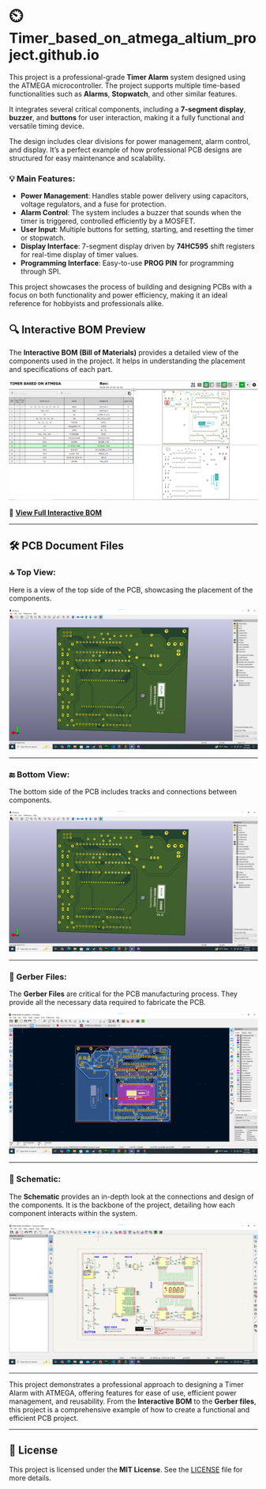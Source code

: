 # ⏲️ Timer_based_on_atmega_altium_project.github.io

This project is a professional-grade **Timer Alarm** system designed using the ATMEGA microcontroller. The project supports multiple time-based functionalities such as **Alarms**, **Stopwatch**, and other similar features. 

It integrates several critical components, including a **7-segment display**, **buzzer**, and **buttons** for user interaction, making it a fully functional and versatile timing device.

The design includes clear divisions for power management, alarm control, and display. It’s a perfect example of how professional PCB designs are structured for easy maintenance and scalability.

### 💡 **Main Features:**
- **Power Management**: Handles stable power delivery using capacitors, voltage regulators, and a fuse for protection.
- **Alarm Control**: The system includes a buzzer that sounds when the timer is triggered, controlled efficiently by a MOSFET.
- **User Input**: Multiple buttons for setting, starting, and resetting the timer or stopwatch.
- **Display Interface**: 7-segment display driven by **74HC595** shift registers for real-time display of timer values.
- **Programming Interface**: Easy-to-use **PROG PIN** for programming through SPI.

This project showcases the process of building and designing PCBs with a focus on both functionality and power efficiency, making it an ideal reference for hobbyists and professionals alike.

## 🔍 Interactive BOM Preview
The **Interactive BOM (Bill of Materials)** provides a detailed view of the components used in the project. It helps in understanding the placement and specifications of each part.

![iBOM Preview](./ibom_screenshot.png)

🔗 [**View Full Interactive BOM**](https://hiibrarahmad.github.io/Timer_based_on_atmega_altium_project.github.io/ibom.html)

---

## 🛠️ PCB Document Files

### 🔝 Top View:
Here is a view of the top side of the PCB, showcasing the placement of the components.

![Top View](https://github.com/hiibrarahmad/Timer_based_on_atmega_altium_project.github.io/blob/main/PCB%20Documents/Screenshot%202024-09-23%20014904.png)

---

### 🔚 Bottom View:
The bottom side of the PCB includes tracks and connections between components.

![Bottom View](https://github.com/hiibrarahmad/Timer_based_on_atmega_altium_project.github.io/blob/main/PCB%20Documents/Screenshot%202024-09-23%20014904.png)

---

### 📁 Gerber Files:
The **Gerber Files** are critical for the PCB manufacturing process. They provide all the necessary data required to fabricate the PCB.

![Gerber Files](https://github.com/hiibrarahmad/Timer_based_on_atmega_altium_project.github.io/blob/main/PCB%20Documents/Screenshot%202024-09-23%20014920.png)

---

### 📜 Schematic:
The **Schematic** provides an in-depth look at the connections and design of the components. It is the backbone of the project, detailing how each component interacts within the system.

![Schematic](https://github.com/hiibrarahmad/Timer_based_on_atmega_altium_project.github.io/blob/main/PCB%20Documents/Screenshot%202024-09-23%20014955.png)

---

This project demonstrates a professional approach to designing a Timer Alarm with ATMEGA, offering features for ease of use, efficient power management, and reusability. From the **Interactive BOM** to the **Gerber files**, this project is a comprehensive example of how to create a functional and efficient PCB project.

---

## 📄 License

This project is licensed under the **MIT License**. See the [LICENSE](./LICENSE) file for more details.
